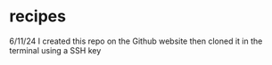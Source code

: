 # recipes

6/11/24
I created this repo on the Github website then cloned it in the terminal using a SSH key
